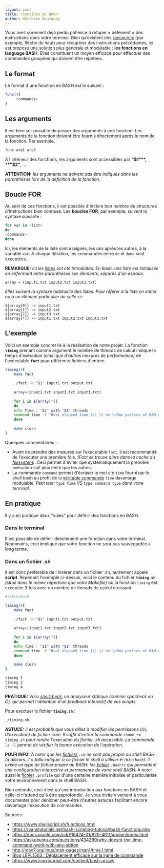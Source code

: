 ```yaml
---
layout: post
title: Fonctions en BASH
author: Matthieu Boucquey
---
```


Vous avez sûrement déjà perdu patience à retaper « bêtement » des instructions dans votre terminal. Bien qu’existent des [raccourcis][5] (par exemple, fléche du haut) pour récupérer des instructions précédentes, ici est proposé une solution plus générale et modulable : **les fonctions en language BASH**. Elles constituent un moyen efficace pour effectuer des commandes groupées qui doivent être répétées. 

[5]:{{site.baseurl}}/arrows/

## Le format

Le format d'une fonction en BASH est le suivant : 
```bash
func(){
     <commands>
}
```

## Les arguments

Il est bien sûr possible de passer des arguments à une fonction. Les arguments de la fonction doivent être fournis directement après le nom de la fonction. Par exemple,
```bash
func arg1 arg2
```
A l'intérieur des fonctions, les arguments sont accessibles par **"$1"**, **"$2"**, ...

**ATTENTION:** *les arguments ne doivent pas être indiqués dans les paranthèses lors de la définition de la fonction.*

## Boucle FOR

Au sein de ces fonctions, il est possible d'inclure bon nombre de structures d'instructions bien connues. Les **boucles FOR**, par exemple, suivent la syntaxe suivante : 
```bash
for var in <list>
do
<commands>
done
```
Ici, les éléments de la liste sont assignés, les uns après les autres, à la variable `var`. A chaque itération, les commandes entre `do` et `done` sont executées.

**REMARQUE:** *Ici les [listes][6] ont été introduites. En bash, une liste est initialisée en enfermant entre paranthèses ses éléments, séparés d'un espace.*
```
array = (input1.txt input2.txt input3.txt)
```
*Elles suivent la syntaxe habituelle des listes. Pour référer à la liste en entier ou à un élément particulier de celle-ci:*
```
${array[0]} -> input1.txt 
${array[1]} -> input2.txt 
${array[2]} -> input3.txt
${array[*]} -> input1.txt input2.txt input3.txt
```

[6]: https://www.linuxjournal.com/content/bash-arrays

## L'exemple

Voici un exemple concret lié à la réalisation de notre projet. La fonction **`timing`** prenant comme argument le nombre de threads de calcul indique le temps d'exécution *(ainsi que d'autres mesures de performance)* de l'exécutable **`fact`** pour différents fichiers d'entrée.
```bash
timing(){
	make fact
	
	./fact -N "$1" input1.txt output.txt
	
	array=(input1.txt input2.txt input3.txt)
	
	for i in ${array[*]}
	do
	echo Time : "$i" with "$1" threads
	command time -f "Real elapsed time [s] \t %e \nMax portion of RAM occupied [Kbytes] \t %M\n" ./fact -N "$1" "$i" output.txt
	done
	
	make clean
}
```
Quelques commentaires :
* Avant de prendre des mesures sur l'executable `fact`, il est recommandé de l'executer une première fois. *(Fact se trouve alors dans la cache du [filesystem][1])*. Ceci permet d'éviter que systématiquement la première exécution soit plus lente que les autres.
* La commande `command` permet d'écraser le mot clé `time` fourni par le shell bash au profit de la [véritable commande][3] `time` davantage modulable. *Petit test:* `type time` *VS* `type command type` *dans votre terminal.*

[1]: https://docs.oracle.com/cd/E19424-01/820-4811/anobm/index.html
[2]: https://askubuntu.com/questions/434289/why-doesnt-the-time-command-work-with-any-option
[3]: http://man7.org/linux/man-pages/man1/time.1.html

## En pratique
Il y a en pratique deux "voies" pour définir des fonctions en BASH.

###  Dans le terminal
Il est possible de définir directement une fonction dans votre terminal. Neanmoins, ceci implique que votre fonction ne sera pas sauvegardée à long terme.

### Dans un fichier .sh
Il est donc préférable de l'insérer dans un fichier .sh, autrement appelé **script**. Repenant l'exemple ci-dessus, voici le contenu du fichier **`timing.sh`** *(situé dans le même répertoire que votre Makefile)* où la fonction `timing` est executée 3 fois avec un nombre de threads de calcul croissant.
```bash
#!/bin/bash

timing(){
	make fact
	
	./fact -N "$1" input1.txt output.txt
	
	array=(input1.txt input2.txt input3.txt)
	
	for i in ${array[*]}
	do
	echo Time : "$i" with "$1" threads
	command time -f "Real elapsed time [s] \t %e \nMax portion of RAM occupied [Kbytes] \t %M\n" ./fact -N "$1" "$i" output.txt
	done
	
	make clean
}

timing 1
timing 2
timing 4
```
**PRATIQUE:** *Voici [shellcheck][4], un analyseur statique (comme cppcheck en C), qui permet l'obtention d'un feedback interactif de vos scripts.*

[4]: https://www.shellcheck.net/

Pour exectuer le fichier **`timing.sh`** : 
```bash
./timing.sh
```
**ASTUCE:** *Il est probable que vous aillez à modifier les permissons (ici, d'execution) du fichier créé. Il suffit d'entrer la commande* `chmod +x timing.sh` *pour rendre l'execution du fichier .sh accessible.  La commande* `ls -l` *permet de vérifier la bonne exécution de l'opération.*

**POUR INFO:** *A noter que les [fichiers][8] `.sh` ne sont pas propre au shell BASH (d'ailleurs, il a fallu indiquer à ce fichier le shell à utiliser `#!/bin/bash`). Il existe un type de fichier propre au BASH: les [fichier][6]* `.bashrc` *qui permettent une configuration interactive et permanente de votre shell BASH.* A noter aussi le [fichier][7] `.profile` qui d'une certaine manière initialise et particularise votre environnement dans le shell BASH.

[6]: https://unix.stackexchange.com/questions/129143/what-is-the-purpose-of-bashrc-and-how-does-it-work
[7]: https://www.quora.com/What-is-profile-file-in-Linux
[8]: https://stackoverflow.com/questions/13805295/whats-a-sh-file

Bien entendu, ceci n'est qu'une introduction aux fonctions en BASH et celle-ci n'attend qu'à être approfondie. Je vous invite vivement à vous documenter pour dénicher peut-être d'autres astuces facilitant encore davantage l'execution de commandes.


Sources:
* https://www.shellscript.sh/functions.html
* https://ryanstutorials.net/bash-scripting-tutorial/bash-functions.php
* https://docs.oracle.com/cd/E19424-01/820-4811/anobm/index.html
* https://askubuntu.com/questions/434289/why-doesnt-the-time-command-work-with-any-option
* http://man7.org/linux/man-pages/man1/time.1.html
* [Blog LEPL1503 : Déplacement efficace sur la ligne de commande][5]
* https://www.linuxjournal.com/content/bash-arrays
